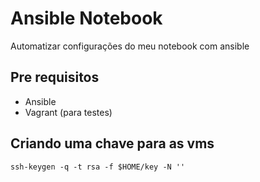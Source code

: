 # Ansible Notebook

Automatizar configurações do meu notebook com ansible

## Pre requisitos

- Ansible
- Vagrant (para testes)

## Criando uma chave para as vms

`ssh-keygen -q -t rsa -f $HOME/key -N ''`
